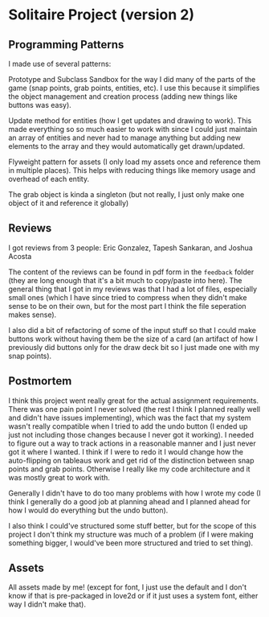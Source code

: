 # Solitaire Project (version 2)

## Programming Patterns

I made use of several patterns:

Prototype and Subclass Sandbox for the way I did many of the parts of the game (snap points, grab points, entities, etc). I use this because it simplifies the object management and creation process (adding new things like buttons was easy).

Update method for entities (how I get updates and drawing to work). This made everything so so much easier to work with since I could just maintain an array of entities and never had to manage anything but adding new elements to the array and they would automatically get drawn/updated.

Flyweight pattern for assets (I only load my assets once and reference them in multiple places). This helps with reducing things like memory usage and overhead of each entity.

The grab object is kinda a singleton (but not really, I just only make one object of it and reference it globally)

## Reviews
I got reviews from 3 people: Eric Gonzalez, Tapesh Sankaran, and Joshua Acosta

The content of the reviews can be found in pdf form in the `feedback` folder (they are long enough that it's a bit much to copy/paste into here).
The general thing that I got in my reviews was that I had a lot of files, especially small ones (which I have since tried to compress when they didn't make sense to be on their own, but for the most part I think the file seperation makes sense).

I also did a bit of refactoring of some of the input stuff so that I could make buttons work without having them be the size of a card (an artifact of how I previously did buttons only for the draw deck bit so I just made one with my snap points).

## Postmortem

I think this project went really great for the actual assignment requirements. There was one pain point I never solved (the rest I think I planned really well and didn't have issues implementing), which was the fact that my system wasn't really compatible when I tried to add the undo button (I ended up just not including those changes because I never got it working). I needed to figure out a way to track actions in a reasonable manner and I just never got it where I wanted. I think if I were to redo it I would change how the auto-flipping on tableaus work and get rid of the distinction between snap points and grab points. Otherwise I really like my code architecture and it was mostly great to work with.

Generally I didn't have to do too many problems with how I wrote my code (I think I generally do a good job at planning ahead and I planned ahead for how I would do everything but the undo button).

I also think I could've structured some stuff better, but for the scope of this project I don't think my structure was much of a problem (if I were making something bigger, I would've been more structured and tried to set thing).

## Assets

All assets made by me! (except for font, I just use the default and I don't know if that is pre-packaged in love2d or if it just uses a system font, either way I didn't make that).

